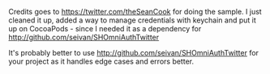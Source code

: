 Credits goes to https://twitter.com/theSeanCook for doing the sample. 
I just cleaned it up, added a way to manage credentials with keychain and put it up on CocoaPods - since I needed it as a dependency for http://github.com/seivan/SHOmniAuthTwitter

It's probably better to use http://github.com/seivan/SHOmniAuthTwitter for your project as it handles edge cases and errors better.
